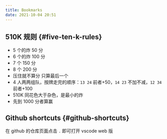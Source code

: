 ```yaml
---
title: Bookmarks
date: 2021-10-04 20:51
---
```


## 510K 规则 {#five-ten-k-rules}

- 5 个的炸 50 分
- 6 个的炸 100 分
- 7 个 150 分
- 8 个 200 分
- 压住就不算分 只算最后一个
- 4 人两两组队，按牌走完的顺序：`13 24` 前者+50，`14 23` 不加不减，`12 34` 前者+100
- 510K 同花色大于杂色，是最小的炸
- 先到 1000 分者算赢

## Github shortcuts {#github-shortcuts}

在 github 的仓库页面点击 `.` 即可打开 vscode web 版
